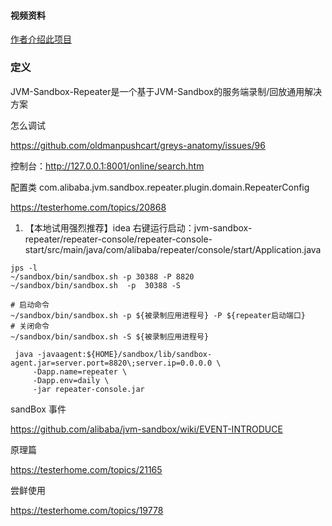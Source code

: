 





#### 视频资料

[作者介绍此项目](https://www.bilibili.com/video/BV1Zv411x7mJ?from=search&seid=13810143581544805158&spm_id_from=333.337.0.0)

### 定义

JVM-Sandbox-Repeater是一个基于JVM-Sandbox的服务端录制/回放通用解决方案



怎么调试

https://github.com/oldmanpushcart/greys-anatomy/issues/96



控制台：http://127.0.0.1:8001/online/search.htm









配置类 com.alibaba.jvm.sandbox.repeater.plugin.domain.RepeaterConfig





https://testerhome.com/topics/20868



1. 【本地试用强烈推荐】idea 右键运行启动：jvm-sandbox-repeater/repeater-console/repeater-console-start/src/main/java/com/alibaba/repeater/console/start/Application.java

```shell
jps -l
~/sandbox/bin/sandbox.sh -p 30388 -P 8820
~/sandbox/bin/sandbox.sh  -p  30388 -S
  
# 启动命令
~/sandbox/bin/sandbox.sh -p ${被录制应用进程号} -P ${repeater启动端口}
# 关闭命令
~/sandbox/bin/sandbox.sh -S ${被录制应用进程号}
```





```shell
 java -javaagent:${HOME}/sandbox/lib/sandbox-agent.jar=server.port=8820\;server.ip=0.0.0.0 \
     -Dapp.name=repeater \
     -Dapp.env=daily \
     -jar repeater-console.jar
```

sandBox 事件

https://github.com/alibaba/jvm-sandbox/wiki/EVENT-INTRODUCE



原理篇

https://testerhome.com/topics/21165

尝鲜使用

https://testerhome.com/topics/19778